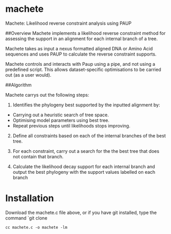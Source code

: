 # machete
Machete: Likelihood reverse constraint analysis using PAUP

##Overview
Machete implements a likelihood reverse constraint method for assessing the support in an alignment for each internal branch of a tree.

Machete takes as input a nexus formatted aligned DNA or Amino Acid sequences and uses PAUP to calculate the reverse constraint supports.

Machete controls and interacts with Paup using a pipe, and not using a predefined script. This allows dataset-specific optimisations to be carried out (as a user would).

##Algorithm

Machete carrys out the following steps:

1. Identifies the phylogeny best supported by the inputted alignment by:
  * Carrying out a heuristic search of tree space.
  * Optimising model parameters using best tree.
  * Repeat previous steps until likelihoods stops improving.

2. Define all constraints based on each of the internal branches of the best tree.

3. For each constraint, carry out a search for the the best tree that does not contain that branch.

5. Calculate the likelihood decay support for each internal branch and output the best phylogeny with the support values labelled on each branch


# Installation

Download the machete.c file above, or if you have git installed, type the command `git clone 

```
cc machete.c -o machete -lm
```




